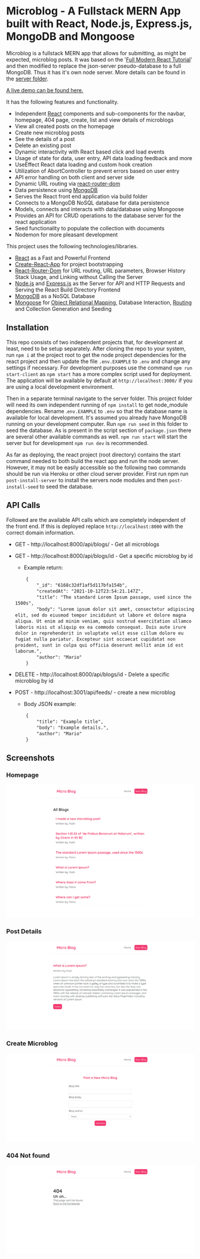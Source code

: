 # Microblog - A Fullstack MERN App built with React, Node.js, Express.js, MongoDB and Mongoose

Microblog is a fullstack MERN app that allows for submitting, as might be expected, microblog posts. It was based on the '[Full Modern React Tutorial](https://www.youtube.com/playlist?list=PL4cUxeGkcC9gZD-Tvwfod2gaISzfRiP9d)' and then modified to replace the json-server pseudo-database to a full MongoDB. Thus it has it's own node server. More details can be found in the [server folder](https://github.com/DavidTunnell/microblog-react-router-mongodb-mongoose-node-express/tree/main/server).

[A live demo can be found here.](https://sheltered-river-02202.herokuapp.com/)

It has the following features and functionality.

-   Independent [React](https://reactjs.org/) components and sub-components for the navbar, homepage, 404 page, create, list and view details of microblogs
-   View all created posts on the homepage
-   Create new microblog posts
-   See the details of a post
-   Delete an existing post
-   Dynamic interactivity with React based click and load events
-   Usage of state for data, user entry, API data loading feedback and more
-   UseEffect React data loading and custom hook creation
-   Utilization of AbortController to prevent errors based on user entry
-   API error handling on both client and server side
-   Dynamic URL routing via [react-router-dom](https://www.npmjs.com/package/react-router-dom)
-   Data persistence using [MongoDB](https://www.mongodb.com/)
-   Serves the React front end application via build folder
-   Connects to a MongoDB NoSQL database for data persistence
-   Models, connects and interacts with data/database using Mongoose
-   Provides an API for CRUD operations to the database server for the react application
-   Seed functionality to populate the collection with documents
-   Nodemon for more pleasant development

This project uses the following technologies/libraries.

-   [React](https://reactjs.org/) as a Fast and Powerful Frontend
-   [Create-React-App](https://github.com/facebook/create-react-app) for project bootstrapping
-   [React-Router-Dom](https://www.npmjs.com/package/react-router-dom) for URL routing, URL parameters, Browser History Stack Usage, and Linking without Calling the Server
-   [Node.js](https://nodejs.org/en/) and [Express.js](https://expressjs.com/) as the Server for API and HTTP Requests and Serving the React Build Directory Frontend
-   [MongoDB](https://www.mongodb.com/) as a NoSQL Database
-   [Mongoose](https://mongoosejs.com/) for [Object Relational Mapping](https://en.wikipedia.org/wiki/Object%E2%80%93relational_mapping), Database Interaction, [Routing](https://expressjs.com/en/guide/routing.html) and Collection Generation and Seeding

## Installation

This repo consists of two independent projects that, for development at least, need to be setup separately. After cloning the repo to your system, run `npm i` at the project root to get the node project dependencies for the react project and then update the file `.env.EXAMPLE` to `.env` and change any settings if necessary. For development purposes use the command `npm run start-client` as `npm start` has a more complex script used for deployment. The application will be available by default at `http://localhost:3000/` if you are using a local development environment.

Then in a separate terminal navigate to the server folder. This project folder will need its own independent running of `npm install` to get node_module dependencies. Rename .`env.EXAMPLE` to `.env` so that the database name is available for local development. It's assumed you already have MongoDB running on your development computer. Run `npm run seed` in this folder to seed the database. As is present in the script section of `package.json` there are several other available commands as well. `npm run start` will start the server but for development `npm run dev` is recommended.

As far as deploying, the react project (root directory) contains the start command needed to both build the react app and run the node server. However, it may not be easily accessible so the following two commands should be run via Heroku or other cloud server provider. First run npm run `post-install-server` to install the servers node modules and then `post-install-seed` to seed the database.

## API Calls

Followed are the available API calls which are completely independent of the front end. If this is deployed replace `http://localhost:8000` with the correct domain information.

-   GET - http://localhost:8000/api/blogs/ - Get all microblogs
-   GET - http://localhost:8000/api/blogs/id - Get a specific microblog by id
    -   Example return:
    ```
        {
            "_id": "6168c32df1af5d117bfa154b",
            "createdAt": "2021-10-12T23:54:21.147Z",
            "title": "The standard Lorem Ipsum passage, used since the 1500s",
            "body": "Lorem ipsum dolor sit amet, consectetur adipiscing elit, sed do eiusmod tempor incididunt ut labore et dolore magna aliqua. Ut enim ad minim veniam, quis nostrud exercitation ullamco laboris nisi ut aliquip ex ea commodo consequat. Duis aute irure dolor in reprehenderit in voluptate velit esse cillum dolore eu fugiat nulla pariatur. Excepteur sint occaecat cupidatat non proident, sunt in culpa qui officia deserunt mollit anim id est laborum.",
            "author": "Mario"
        }
    ```
-   DELETE - http://localhost:8000/api/blogs/id - Delete a specific microblog by id
-   POST - http://localhost:3001/api/feeds/ - create a new microblog

    -   Body JSON example:

    ```
        {
            "title": "Example title",
            "body": "Example details.",
            "author": "Mario"
        }
    ```

## Screenshots

### Homepage

![Homepage](./assets/homepage.png)

### Post Details

![Post Details](./assets/details.png)

### Create Microblog

![Create Microblog](./assets/create.png)

### 404 Not found

![404 Not found](./assets/404.png)
